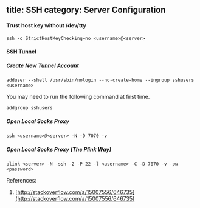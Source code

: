 title: SSH
category: Server Configuration
---
#### Trust host key without /dev/tty

```
ssh -o StrictHostKeyChecking=no <username>@<server>
```

#### SSH Tunnel

##### Create New Tunnel Account

```
adduser --shell /usr/sbin/nologin --no-create-home --ingroup sshusers <username>
```

You may need to run the following command at first time.

```
addgroup sshusers
```

##### Open Local Socks Proxy

```
ssh <username>@<server> -N -D 7070 -v
```

##### Open Local Socks Proxy (The Plink Way)

```
plink <server> -N -ssh -2 -P 22 -l <username> -C -D 7070 -v -pw <password>
```

References:

1. [http://stackoverflow.com/a/15007556/646735](http://stackoverflow.com/a/15007556/646735)